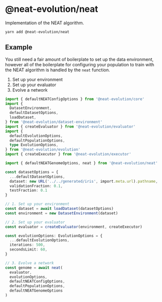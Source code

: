 # @neat-evolution/neat

Implementation of the NEAT algorithm.

```sh
yarn add @neat-evolution/neat
```

## Example

You still need a fair amount of boilerplate to set up the data environment, however all of the boilerplate for configuring your population to train with the NEAT algorithm is handled by the `neat` function.

1. Set up your environment
2. Set up your evaluator
3. Evolve a network

```ts
import { defaultNEATConfigOptions } from '@neat-evolution/core'
import {
  DatasetEnvironment,
  defaultDatasetOptions,
  loadDataset,
} from '@neat-evolution/dataset-environment'
import { createEvaluator } from '@neat-evolution/evaluator'
import {
  defaultEvolutionOptions,
  defaultPopulationOptions,
  type EvolutionOptions,
} from '@neat-evolution/evolution'
import { createExecutor } from '@neat-evolution/executor'

import { defaultNEATGenomeOptions, neat } from '@neat-evolution/neat'

const datasetOptions = {
  ...defaultDatasetOptions,
  dataset: new URL('../../generated/iris', import.meta.url).pathname,
  validationFraction: 0.1,
  testFraction: 0.1
}

// 1. Set up your environment
const dataset = await loadDataset(datasetOptions)
const environment = new DatasetEnvironment(dataset)

// 2. Set up your evaluator
const evaluator = createEvaluator(environment, createExecutor)

const evolutionOptions: EvolutionOptions = {
  ...defaultEvolutionOptions,
  iterations: 500,
  secondsLimit: 60,
}

// 3. Evolve a network
const genome = await neat(
  evaluator,
  evolutionOptions,
  defaultNEATConfigOptions,
  defaultPopulationOptions,
  defaultNEATGenomeOptions
)
```
